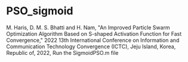 # PSO_sigmoid
M. Haris, D. M. S. Bhatti and H. Nam, "An Improved Particle Swarm Optimization Algorithm Based on S-shaped Activation Function for Fast Convergence," 2022 13th International Conference on Information and Communication Technology Convergence (ICTC), Jeju Island, Korea, Republic of, 2022, 
Run the SigmoidPSO.m file 
